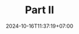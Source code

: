 ---
weight: 750
title: "Part II"
description: ""
icon: "book"
date: "2024-10-16T11:37:19+07:00"
lastmod: "2024-10-16T11:37:19+07:00"
draft: false
toc: true
---
